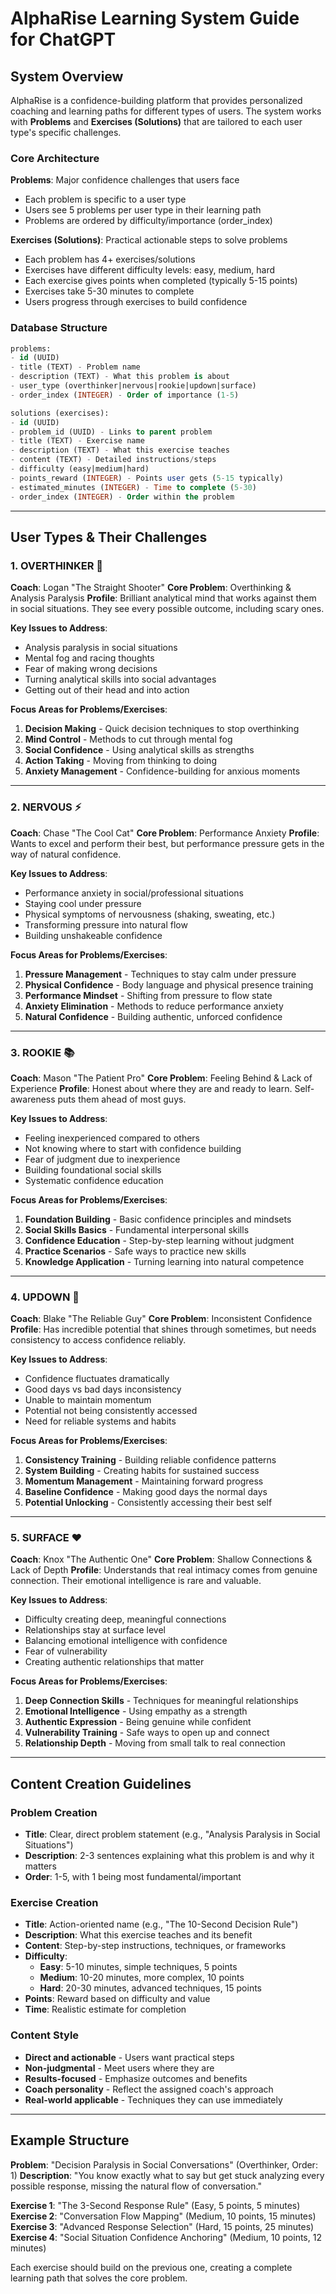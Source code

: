 # AlphaRise Learning System Guide for ChatGPT

## System Overview

AlphaRise is a confidence-building platform that provides personalized coaching and learning paths for different types of users. The system works with **Problems** and **Exercises (Solutions)** that are tailored to each user type's specific challenges.

### Core Architecture

**Problems**: Major confidence challenges that users face
- Each problem is specific to a user type
- Users see 5 problems per user type in their learning path
- Problems are ordered by difficulty/importance (order_index)

**Exercises (Solutions)**: Practical actionable steps to solve problems
- Each problem has 4+ exercises/solutions
- Exercises have different difficulty levels: easy, medium, hard
- Each exercise gives points when completed (typically 5-15 points)
- Exercises take 5-30 minutes to complete
- Users progress through exercises to build confidence

### Database Structure

```sql
problems:
- id (UUID)
- title (TEXT) - Problem name
- description (TEXT) - What this problem is about
- user_type (overthinker|nervous|rookie|updown|surface)
- order_index (INTEGER) - Order of importance (1-5)

solutions (exercises):
- id (UUID)
- problem_id (UUID) - Links to parent problem
- title (TEXT) - Exercise name
- description (TEXT) - What this exercise teaches
- content (TEXT) - Detailed instructions/steps
- difficulty (easy|medium|hard)
- points_reward (INTEGER) - Points user gets (5-15 typically)
- estimated_minutes (INTEGER) - Time to complete (5-30)
- order_index (INTEGER) - Order within the problem
```

---

## User Types & Their Challenges

### 1. OVERTHINKER 👤
**Coach**: Logan "The Straight Shooter"
**Core Problem**: Overthinking & Analysis Paralysis
**Profile**: Brilliant analytical mind that works against them in social situations. They see every possible outcome, including scary ones.

**Key Issues to Address**:
- Analysis paralysis in social situations
- Mental fog and racing thoughts
- Fear of making wrong decisions
- Turning analytical skills into social advantages
- Getting out of their head and into action

**Focus Areas for Problems/Exercises**:
1. **Decision Making** - Quick decision techniques to stop overthinking
2. **Mind Control** - Methods to cut through mental fog
3. **Social Confidence** - Using analytical skills as strengths
4. **Action Taking** - Moving from thinking to doing
5. **Anxiety Management** - Confidence-building for anxious moments

---

### 2. NERVOUS ⚡
**Coach**: Chase "The Cool Cat"
**Core Problem**: Performance Anxiety
**Profile**: Wants to excel and perform their best, but performance pressure gets in the way of natural confidence.

**Key Issues to Address**:
- Performance anxiety in social/professional situations
- Staying cool under pressure
- Physical symptoms of nervousness (shaking, sweating, etc.)
- Transforming pressure into natural flow
- Building unshakeable confidence

**Focus Areas for Problems/Exercises**:
1. **Pressure Management** - Techniques to stay calm under pressure
2. **Physical Confidence** - Body language and physical presence training
3. **Performance Mindset** - Shifting from pressure to flow state
4. **Anxiety Elimination** - Methods to reduce performance anxiety
5. **Natural Confidence** - Building authentic, unforced confidence

---

### 3. ROOKIE 📚
**Coach**: Mason "The Patient Pro"
**Core Problem**: Feeling Behind & Lack of Experience
**Profile**: Honest about where they are and ready to learn. Self-awareness puts them ahead of most guys.

**Key Issues to Address**:
- Feeling inexperienced compared to others
- Not knowing where to start with confidence building
- Fear of judgment due to inexperience
- Building foundational social skills
- Systematic confidence education

**Focus Areas for Problems/Exercises**:
1. **Foundation Building** - Basic confidence principles and mindsets
2. **Social Skills Basics** - Fundamental interpersonal skills
3. **Confidence Education** - Step-by-step learning without judgment
4. **Practice Scenarios** - Safe ways to practice new skills
5. **Knowledge Application** - Turning learning into natural competence

---

### 4. UPDOWN 💎
**Coach**: Blake "The Reliable Guy" 
**Core Problem**: Inconsistent Confidence
**Profile**: Has incredible potential that shines through sometimes, but needs consistency to access confidence reliably.

**Key Issues to Address**:
- Confidence fluctuates dramatically
- Good days vs bad days inconsistency  
- Unable to maintain momentum
- Potential not being consistently accessed
- Need for reliable systems and habits

**Focus Areas for Problems/Exercises**:
1. **Consistency Training** - Building reliable confidence patterns
2. **System Building** - Creating habits for sustained success
3. **Momentum Management** - Maintaining forward progress
4. **Baseline Confidence** - Making good days the normal days
5. **Potential Unlocking** - Consistently accessing their best self

---

### 5. SURFACE ❤️
**Coach**: Knox "The Authentic One"
**Core Problem**: Shallow Connections & Lack of Depth
**Profile**: Understands that real intimacy comes from genuine connection. Their emotional intelligence is rare and valuable.

**Key Issues to Address**:
- Difficulty creating deep, meaningful connections
- Relationships stay at surface level
- Balancing emotional intelligence with confidence
- Fear of vulnerability
- Creating authentic relationships that matter

**Focus Areas for Problems/Exercises**:
1. **Deep Connection Skills** - Techniques for meaningful relationships
2. **Emotional Intelligence** - Using empathy as a strength
3. **Authentic Expression** - Being genuine while confident
4. **Vulnerability Training** - Safe ways to open up and connect
5. **Relationship Depth** - Moving from small talk to real connection

---

## Content Creation Guidelines

### Problem Creation
- **Title**: Clear, direct problem statement (e.g., "Analysis Paralysis in Social Situations")
- **Description**: 2-3 sentences explaining what this problem is and why it matters
- **Order**: 1-5, with 1 being most fundamental/important

### Exercise Creation  
- **Title**: Action-oriented name (e.g., "The 10-Second Decision Rule")
- **Description**: What this exercise teaches and its benefit
- **Content**: Step-by-step instructions, techniques, or frameworks
- **Difficulty**: 
  - **Easy**: 5-10 minutes, simple techniques, 5 points
  - **Medium**: 10-20 minutes, more complex, 10 points  
  - **Hard**: 20-30 minutes, advanced techniques, 15 points
- **Points**: Reward based on difficulty and value
- **Time**: Realistic estimate for completion

### Content Style
- **Direct and actionable** - Users want practical steps
- **Non-judgmental** - Meet users where they are
- **Results-focused** - Emphasize outcomes and benefits
- **Coach personality** - Reflect the assigned coach's approach
- **Real-world applicable** - Techniques they can use immediately

---

## Example Structure

**Problem**: "Decision Paralysis in Social Conversations" (Overthinker, Order: 1)
**Description**: "You know exactly what to say but get stuck analyzing every possible response, missing the natural flow of conversation."

**Exercise 1**: "The 3-Second Response Rule" (Easy, 5 points, 5 minutes)
**Exercise 2**: "Conversation Flow Mapping" (Medium, 10 points, 15 minutes) 
**Exercise 3**: "Advanced Response Selection" (Hard, 15 points, 25 minutes)
**Exercise 4**: "Social Situation Confidence Anchoring" (Medium, 10 points, 12 minutes)

Each exercise should build on the previous one, creating a complete learning path that solves the core problem.